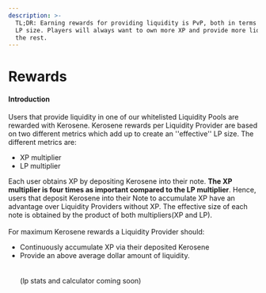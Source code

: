 ```yaml
---
description: >-
  TL;DR: Earning rewards for providing liquidity is PvP, both in terms of XP and
  LP size. Players will always want to own more XP and provide more liquidity vs
  the rest.
---
```


# Rewards

#### Introduction

Users that provide liquidity in one of our whitelisted Liquidity Pools are rewarded with Kerosene.  Kerosene rewards per Liquidity Provider are based on two different metrics which add up to create an ''effective'' LP size. The different metrics are:

* XP multiplier
* LP multiplier

Each user obtains XP by depositing Kerosene into their note. **The XP multiplier is four times as important compared to the LP multiplier**. Hence, users that deposit Kerosene into their Note to accumulate XP have an advantage over Liquidity Providers without XP. The effective size of each note is obtained by the product of both multipliers(XP and LP). \
\
For maximum Kerosene rewards a Liquidity Provider should:

* Continuously accumulate XP via their deposited Kerosene
* Provide an above average dollar amount of liquidity.\
  \
  \
  (lp stats and calculator coming soon)



